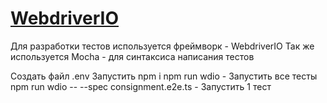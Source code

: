 # [WebdriverIO](https://webdriver.io/)

Для разработки тестов используется фреймворк - WebdriverIO
Так же используется Mocha - для синтаксиса написания тестов

Создать файл .env
Запустить npm i
npm run wdio - Запустить все тесты
npm run wdio -- --spec consignment.e2e.ts - Запустить 1 тест
